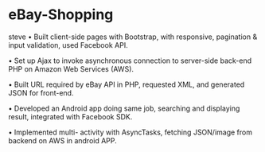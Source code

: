 # eBay-Shopping
steve 
•	Built client-side pages with Bootstrap, with responsive, pagination & input validation, used Facebook API.

•	Set up Ajax to invoke asynchronous connection to server-side back-end PHP on Amazon Web Services (AWS).

•	Built URL required by eBay API in PHP, requested XML, and generated JSON for front-end.

•	Developed an Android app doing same job, searching and displaying result, integrated with Facebook SDK.

•	Implemented multi- activity with AsyncTasks, fetching JSON/image from backend on AWS in android APP.
